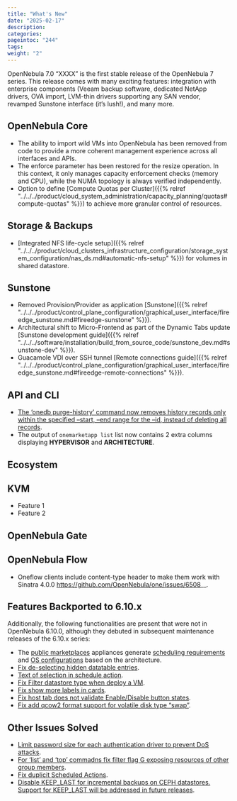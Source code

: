 ```yaml
---
title: "What's New"
date: "2025-02-17"
description:
categories:
pageintoc: "244"
tags:
weight: "2"
---
```


<a id="whats-new"></a>

<!--# What’s New in 7.0 -->

OpenNebula 7.0 “XXXX” is the first stable release of the OpenNebula 7 series. This release comes with many exciting features: integration with enterprise components (Veeam backup software, dedicated NetApp drivers, OVA import, LVM-thin drivers supporting any SAN vendor, revamped Sunstone interface (it’s lush!), and many more.

## OpenNebula Core

- The ability to import wild VMs into OpenNebula has been removed from code to provide a more coherent management experience across all interfaces and APIs.
- The enforce parameter has been restored for the resize operation. In this context, it only manages capacity enforcement checks (memory and CPU), while the NUMA topology is always verified independently.
- Option to define [Compute Quotas per Cluster]({{% relref "../../../product/cloud_system_administration/capacity_planning/quotas#compute-quotas" %}}) to achieve more granular control of resources.

## Storage & Backups

- [Integrated NFS life-cycle setup]({{% relref "../../../product/cloud_clusters_infrastructure_configuration/storage_system_configuration/nas_ds.md#automatic-nfs-setup" %}}) for volumes in shared datastore.

## Sunstone

- Removed Provision/Provider as application [Sunstone]({{% relref "../../../product/control_plane_configuration/graphical_user_interface/fireedge_sunstone.md#fireedge-sunstone" %}}).
- Architectural shift to Micro-Frontend as part of the Dynamic Tabs update [Sunstone development guide]({{% relref "../../../software/installation/build_from_source_code/sunstone_dev.md#sunstone-dev" %}}).
- Guacamole VDI over SSH tunnel [Remote connections guide]({{% relref "../../../product/control_plane_configuration/graphical_user_interface/fireedge_sunstone.md#fireedge-remote-connections" %}}).

## API and CLI

- [The ‘onedb purge-history’ command now removes history records only within the specified –start, –end range for the –id, instead of deleting all records](https://github.com/OpenNebula/one/issues/6699).
- The output of `onemarketapp list` list now contains 2 extra columns displaying **HYPERVISOR** and **ARCHITECTURE**.

## Ecosystem

<!-- - [OVA import]({{ "../../marketplace/ova_management/import_ova#import-ova" }}), a new CLI command, oneswap, allows to ingest VMs in OVA format that can be exported directly from VMware vCenter. Stay tuned for Sunstone support! -->

## KVM

- Feature 1
- Feature 2

## OpenNebula Gate

## OpenNebula Flow

- Oneflow clients include content-type header to make them work with Sinatra 4.0.0 <https://github.com/OpenNebula/one/issues/6508>_\_.

## Features Backported to 6.10.x

Additionally, the following functionalities are present that were not in OpenNebula 6.10.0, although they debuted in subsequent maintenance releases of the 6.10.x series:

- The [public marketplaces](../../../product/apps-marketplace/public_marketplaces/overview#-overview) appliances generate [scheduling requirements](../../../product/cloud_system_administration/scheduler/overview.md#host-requirements)  and [OS configurations](../../../product/operation_references/hypervisor_configuration/kvm_driver#arm64specifics) based on the architecture.
- [Fix de-selecting hidden datatable entries](https://github.com/OpenNebula/one/issues/6781).
- [Text of selection in schedule action](https://github.com/OpenNebula/one/issues/6410).
- [Fix Filter datastore type when deploy a VM](https://github.com/OpenNebula/one/issues/6927).
- [Fix show more labels in cards](https://github.com/OpenNebula/one/issues/6643).
- [Fix host tab does not validate Enable/Disable button states](https://github.com/OpenNebula/one/issues/6792).
- [Fix add qcow2 format support for volatile disk type “swap”](https://github.com/OpenNebula/one/issues/6622).

## Other Issues Solved

- [Limit password size for each authentication driver to prevent DoS attacks](https://github.com/OpenNebula/one/issues/6892).
- [For ‘list’ and ‘top’ commadns fix filter flag G exposing resources of other group members](https://github.com/OpenNebula/one/issues/6952).
- [Fix duplicit Scheduled Actions](https://github.com/OpenNebula/one/issues/6996).
- [Disable KEEP_LAST for incremental backups on CEPH datastores. Support for KEEP_LAST will be addressed in future releases](https://github.com/OpenNebula/one/issues/6857).
